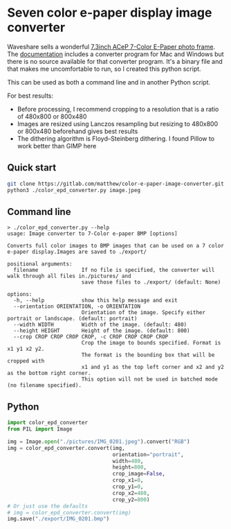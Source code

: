 # Seven color e-paper display image converter

Waveshare sells a wonderful [7.3inch ACeP 7-Color E-Paper photo frame](https://www.waveshare.com/photopainter.htm).
The [documentation](https://www.waveshare.com/wiki/PhotoPainter) includes a converter program for Mac and Windows but
there is no source available for that converter program. It's a binary file and that makes me uncomfortable to run,
so I created this python script.

This can be used as both a command line and in another Python script.

For best results:
* Before processing, I recommend cropping to a resolution that is a ratio of 480x800 or 800x480
* Images are resized using Lanczos resampling but resizing to 480x800 or 800x480 beforehand gives best results
* The dithering algorithm is Floyd–Steinberg dithering. I found Pillow to work better than GIMP here


## Quick start

```bash
git clone https://gitlab.com/matthew/color-e-paper-image-converter.git
python3 ./color_epd_converter.py image.jpeg
```

## Command line

```
> ./color_epd_converter.py --help   
usage: Image converter to 7-Color e-paper BMP [options]

Converts full color images to BMP images that can be used on a 7 color e-paper display.Images are saved to ./export/

positional arguments:
  filename              If no file is specified, the converter will walk through all files in./pictures/ and
                        save those files to ./export/ (default: None)

options:
  -h, --help            show this help message and exit
  --orientation ORIENTATION, -o ORIENTATION
                        Orientation of the image. Specify either portrait or landscape. (default: portrait)
  --width WIDTH         Width of the image. (default: 480)
  --height HEIGHT       Height of the image. (default: 800)
  --crop CROP CROP CROP CROP, -c CROP CROP CROP CROP
                        Crop the image to bounds specified. Format is x1 y1 x2 y2.
                        The format is the bounding box that will be cropped with
                        x1 and y1 as the top left corner and x2 and y2 as the bottom right corner.
                        This option will not be used in batched mode (no filename specified).
```

## Python

```python
import color_epd_converter
from PIL import Image

img = Image.open("./pictures/IMG_0201.jpeg").convert("RGB")
img = color_epd_converter.convert(img,
                                  orientation="portrait",
                                  width=480,
                                  height=800,
                                  crop_image=False,
                                  crop_x1=0,
                                  crop_y1=0,
                                  crop_x2=480,
                                  crop_y2=800)
# Or just use the defaults
# img = color_epd_converter.convert(img)
img.save("./export/IMG_0201.bmp")
```
